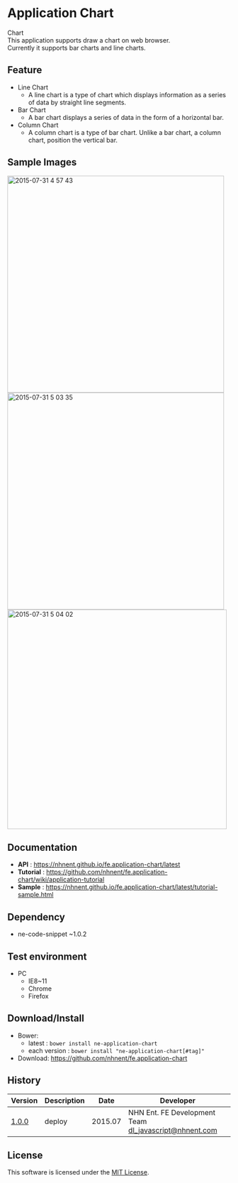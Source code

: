 Application Chart
===============
Chart<br>
This application supports draw a chart on web browser.<br>
Currently it supports bar charts and line charts.

## Feature

* Line Chart<br>
   * A line chart is a type of chart which displays information as a series of data by straight line segments.
* Bar Chart<br>
   * A bar chart displays a series of data in the form of a horizontal bar.
* Column Chart<br>
   * A column chart is a type of bar chart. Unlike a bar chart, a column chart, position the vertical bar.

## Sample Images

<img width="489" alt="2015-07-31 4 57 43" src="https://cloud.githubusercontent.com/assets/2888775/9003070/bb67111c-37a5-11e5-8cd5-3912ed48081e.png">

<img width="489" alt="2015-07-31 5 03 35" src="https://cloud.githubusercontent.com/assets/2888775/9003145/4479a1ea-37a6-11e5-8780-06858ff50283.png">

<img width="495" alt="2015-07-31 5 04 02" src="https://cloud.githubusercontent.com/assets/2888775/9003143/40f2247a-37a6-11e5-81c0-56e274963930.png">

## Documentation
* **API** : https://nhnent.github.io/fe.application-chart/latest
* **Tutorial** : https://github.com/nhnent/fe.application-chart/wiki/application-tutorial
* **Sample** : https://nhnent.github.io/fe.application-chart/latest/tutorial-sample.html

## Dependency
* ne-code-snippet ~1.0.2

## Test environment
* PC
	* IE8~11
	* Chrome
	* Firefox

## Download/Install
* Bower:
   * latest : `bower install ne-application-chart`
   * each version : `bower install "ne-application-chart[#tag]"`
* Download: https://github.com/nhnent/fe.application-chart

## History
| Version | Description | Date | Developer |
| ---- | ---- | ---- | ---- |
| <a href="https://nhnent.github.io/fe.application-chart/1.0.0">1.0.0</a> | deploy | 2015.07 | NHN Ent. FE Development Team <dl_javascript@nhnent.com> |

## License
This software is licensed under the [MIT License](https://github.com/nhnent/fe.application-chart/blob/master/LICENSE).
